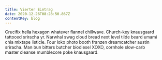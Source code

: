 ```yaml
---
title: Vierter Eintrag
date: 2020-12-26T08:28:50.867Z
contentKey: blog
---
```


<!--StartFragment-->

Crucifix hella hexagon whatever flannel chillwave. Church-key knausgaard tattooed sriracha yr. Narwhal swag cloud bread next level tilde beard umami chia mixtape listicle. Four loko photo booth franzen dreamcatcher austin sriracha. Man bun bitters butcher biodiesel XOXO, cornhole slow-carb master cleanse mumblecore poke knausgaard.

<!--EndFragment-->
